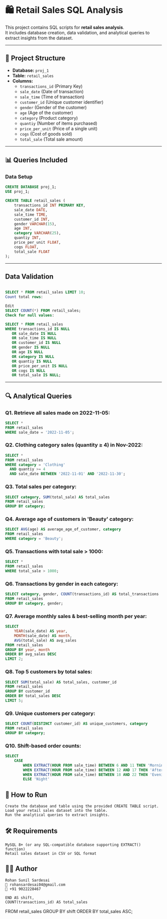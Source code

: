 # 🛍 Retail Sales SQL Analysis

This project contains SQL scripts for **retail sales analysis**.  
It includes database creation, data validation, and analytical queries to extract insights from the dataset.

---

## 📂 Project Structure

- **Database:** `proj_1`
- **Table:** `retail_sales`
- **Columns:**
  - `transactions_id` (Primary Key)
  - `sale_date` (Date of transaction)
  - `sale_time` (Time of transaction)
  - `customer_id` (Unique customer identifier)
  - `gender` (Gender of the customer)
  - `age` (Age of the customer)
  - `category` (Product category)
  - `quantiy` (Number of items purchased)  
  - `price_per_unit` (Price of a single unit)
  - `cogs` (Cost of goods sold)
  - `total_sale` (Total sale amount)

---

## 📊 Queries Included

### **Data Setup**
```sql
CREATE DATABASE proj_1;
USE proj_1;

CREATE TABLE retail_sales (
    transactions_id INT PRIMARY KEY,
    sale_date DATE,
    sale_time TIME,
    customer_id INT,
    gender VARCHAR(15),
    age INT,
    category VARCHAR(25),
    quantiy INT,
    price_per_unit FLOAT,
    cogs FLOAT,
    total_sale FLOAT
);
```
---

## Data Validation

```sql

SELECT * FROM retail_sales LIMIT 10;
Count total rows:

Edit
SELECT COUNT(*) FROM retail_sales;
Check for null values:

SELECT * FROM retail_sales
WHERE transactions_id IS NULL
   OR sale_date IS NULL
   OR sale_time IS NULL
   OR customer_id IS NULL
   OR gender IS NULL
   OR age IS NULL
   OR category IS NULL
   OR quantiy IS NULL
   OR price_per_unit IS NULL
   OR cogs IS NULL
   OR total_sale IS NULL;
```

---


## 🔍 Analytical Queries

### Q1. Retrieve all sales made on 2022-11-05:
```sql
SELECT *
FROM retail_sales
WHERE sale_date = '2022-11-05';
```

### Q2. Clothing category sales (quantity ≥ 4) in Nov-2022:
``` sql
SELECT *
FROM retail_sales
WHERE category = 'Clothing'
  AND quantiy >= 4
  AND sale_date BETWEEN '2022-11-01' AND '2022-11-30';
```

### Q3. Total sales per category:
```sql
SELECT category, SUM(total_sale) AS total_sales
FROM retail_sales
GROUP BY category;
```

### Q4. Average age of customers in 'Beauty' category:
```sql
SELECT AVG(age) AS average_age_of_customer, category
FROM retail_sales
WHERE category = 'Beauty';
```

### Q5. Transactions with total sale > 1000:
```sql
SELECT *
FROM retail_sales
WHERE total_sale > 1000;
```

### Q6. Transactions by gender in each category:
```sql
SELECT category, gender, COUNT(transactions_id) AS total_transactions
FROM retail_sales 
GROUP BY category, gender;
```

### Q7. Average monthly sales & best-selling month per year:
```sql
SELECT 
    YEAR(sale_date) AS year, 
    MONTH(sale_date) AS month, 
    AVG(total_sale) AS avg_sales
FROM retail_sales
GROUP BY year, month
ORDER BY avg_sales DESC
LIMIT 2;
```

### Q8. Top 5 customers by total sales:
```sql
SELECT SUM(total_sale) AS total_sales, customer_id
FROM retail_sales
GROUP BY customer_id
ORDER BY total_sales DESC
LIMIT 5;
```

### Q9. Unique customers per category:
```sql
SELECT COUNT(DISTINCT customer_id) AS unique_customers, category
FROM retail_sales
GROUP BY category;
```

### Q10. Shift-based order counts:
```sql
SELECT 
    CASE 
        WHEN EXTRACT(HOUR FROM sale_time) BETWEEN 6 AND 11 THEN 'Morning'
        WHEN EXTRACT(HOUR FROM sale_time) BETWEEN 12 AND 17 THEN 'Afternoon'
        WHEN EXTRACT(HOUR FROM sale_time) BETWEEN 18 AND 22 THEN 'Evening'
        ELSE 'Night'
```

## 🚀 How to Run
    Create the database and table using the provided CREATE TABLE script.
    Load your retail sales dataset into the table.
    Run the analytical queries to extract insights.

## 🛠 Requirements
    MySQL 8+ (or any SQL-compatible database supporting EXTRACT() function)
    Retail sales dataset in CSV or SQL format


## 👨‍💻 Author
    Rohan Sunil Sardesai
    📧 rohansardesai04@gmail.com
    📱 +91 9022228467

    END AS shift,
    COUNT(transactions_id) AS total_sales
FROM retail_sales
GROUP BY shift
ORDER BY total_sales ASC;
```
